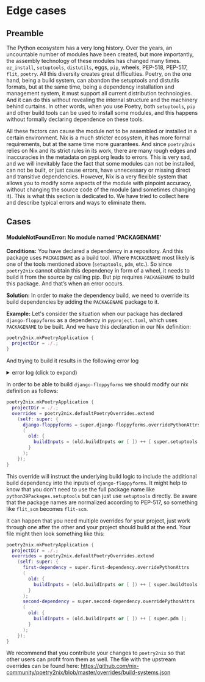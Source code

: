 # Edge cases

## Preamble

The Python ecosystem has a very long history.
Over the years, an uncountable number of modules have been created, but more importantly, the assembly technology of these modules has changed many times.
`ez_install`, `setuptools`, `distutils`, eggs, `pip`, wheels, PEP-518, PEP-517, `flit`, `poetry`.
All this diversity creates great difficulties.
Poetry, on the one hand, being a build system, can abandon the setuptools and distutils formats, but at the same time, being a dependency installation and management system, it must support all current distribution technologies.
And it can do this without revealing the internal structure and the machinery behind curtains.
In other words, when you use Poetry, both `setuptools`, `pip` and other build tools can be used to install some modules, and this happens without formally declaring dependence on these tools.

All these factors can cause the module not to be assembled or installed in a certain environment.
Nix is a much stricter ecosystem, it has more formal requirements, but at the same time more guarantees.
And since `poetry2nix` relies on Nix and its strict rules in its work, there are many rough edges and inaccuracies in the metadata on pypi.org leads to errors.
This is very sad, and we will inevitably face the fact that some modules can not be installed, can not be built, or just cause errors, have unnecessary or missing direct and transitive dependencies.
However, Nix is a very flexible system that allows you to modify some aspects of the module with pinpoint accuracy, without changing the source code of the module (and sometimes changing it).
This is what this section is dedicated to.
We have tried to collect here and describe typical errors and ways to eliminate them.

## Cases

#### ModuleNotFoundError: No module named 'PACKAGENAME'

**Conditions:** You have declared a dependency in a repository.
And this package uses `PACKAGENAME` as a build tool. Where `PACKAGENAME` most likely is one of the tools mentioned above (`setuptools`, `pdm`, etc.).
So since `poetry2nix` cannot obtain this dependency in form of a wheel, it needs to build it from the source by calling pip.
But pip requires `PACKAGENAME` to build this package. And that’s when an error occurs.

**Solution:** In order to make the dependency build, we need to override its build dependencies by adding the `PACKAGENAME` package to it.

**Example:** Let's consider the situation when our package has declared `django-floppyforms` as a dependency in `pyproject.toml`, which uses `PACKAGENAME` to be built.
And we have this declaration in our Nix definition:

``` nix
poetry2nix.mkPoetryApplication {
  projectDir = ./.;
}
```

And trying to build it results in the following error log
<details>
  <summary>error log (click to expand)</summary>

```
Sourcing python-remove-tests-dir-hook
Sourcing python-catch-conflicts-hook.sh
Sourcing python-remove-bin-bytecode-hook.sh
Sourcing pip-install-hook
Using pipInstallPhase
Sourcing python-imports-check-hook.sh
Using pythonImportsCheckPhase
Sourcing python-namespaces-hook
Sourcing pip-build-hook
Using pipBuildPhase
Using pipShellHook
@nix { "action": "setPhase", "phase": "unpackPhase" }
unpacking sources
unpacking source archive /nix/store/w1gk95sf5lknw0mxav5gsvcijcwfqkwh-django-floppyforms-1.9.0.tar.gz
source root is django-floppyforms-1.9.0
setting SOURCE_DATE_EPOCH to timestamp 1589942379 of file django-floppyforms-1.9.0/setup.cfg
@nix { "action": "setPhase", "phase": "patchPhase" }
patching sources
@nix { "action": "setPhase", "phase": "configurePhase" }
configuring
no configure script, doing nothing
@nix { "action": "setPhase", "phase": "buildPhase" }
building
Executing pipBuildPhase
Creating a wheel...
WARNING: The directory '/homeless-shelter/.cache/pip' or its parent directory is not owned or is not writable by the current user. The cache has been disabled. Check the permissions and owner of that directory. If executing pip with sudo, you should use sudo's -H flag.
Processing /build/django-floppyforms-1.9.0
  Running command Preparing metadata (pyproject.toml)
  Preparing metadata (pyproject.toml) ... done
ERROR: Exception:
Traceback (most recent call last):
  File "/nix/store/85xz0a1v6kk26c8a78pckbylhkdmlb6g-python3.10-pip-22.2.2/lib/python3.10/site-packages/pip/_internal/cli/base_command.py", line 167, in exc_logging_wrapper
    status = run_func(*args)
  File "/nix/store/85xz0a1v6kk26c8a78pckbylhkdmlb6g-python3.10-pip-22.2.2/lib/python3.10/site-packages/pip/_internal/cli/req_command.py", line 247, in wrapper
    return func(self, options, args)
  File "/nix/store/85xz0a1v6kk26c8a78pckbylhkdmlb6g-python3.10-pip-22.2.2/lib/python3.10/site-packages/pip/_internal/commands/wheel.py", line 145, in run
    requirement_set = resolver.resolve(reqs, check_supported_wheels=True)
  File "/nix/store/85xz0a1v6kk26c8a78pckbylhkdmlb6g-python3.10-pip-22.2.2/lib/python3.10/site-packages/pip/_internal/resolution/resolvelib/resolver.py", line 73, in resolve
    collected = self.factory.collect_root_requirements(root_reqs)
  File "/nix/store/85xz0a1v6kk26c8a78pckbylhkdmlb6g-python3.10-pip-22.2.2/lib/python3.10/site-packages/pip/_internal/resolution/resolvelib/factory.py", line 491, in collect_root_requirements
    req = self._make_requirement_from_install_req(
  File "/nix/store/85xz0a1v6kk26c8a78pckbylhkdmlb6g-python3.10-pip-22.2.2/lib/python3.10/site-packages/pip/_internal/resolution/resolvelib/factory.py", line 453, in _make_requirement_from_install_req
    cand = self._make_candidate_from_link(
  File "/nix/store/85xz0a1v6kk26c8a78pckbylhkdmlb6g-python3.10-pip-22.2.2/lib/python3.10/site-packages/pip/_internal/resolution/resolvelib/factory.py", line 206, in _make_candidate_from_link
    self._link_candidate_cache[link] = LinkCandidate(
  File "/nix/store/85xz0a1v6kk26c8a78pckbylhkdmlb6g-python3.10-pip-22.2.2/lib/python3.10/site-packages/pip/_internal/resolution/resolvelib/candidates.py", line 297, in __init__
    super().__init__(
  File "/nix/store/85xz0a1v6kk26c8a78pckbylhkdmlb6g-python3.10-pip-22.2.2/lib/python3.10/site-packages/pip/_internal/resolution/resolvelib/candidates.py", line 162, in __init__
    self.dist = self._prepare()
  File "/nix/store/85xz0a1v6kk26c8a78pckbylhkdmlb6g-python3.10-pip-22.2.2/lib/python3.10/site-packages/pip/_internal/resolution/resolvelib/candidates.py", line 231, in _prepare
    dist = self._prepare_distribution()
  File "/nix/store/85xz0a1v6kk26c8a78pckbylhkdmlb6g-python3.10-pip-22.2.2/lib/python3.10/site-packages/pip/_internal/resolution/resolvelib/candidates.py", line 308, in _prepare_distribution
    return preparer.prepare_linked_requirement(self._ireq, parallel_builds=True)
  File "/nix/store/85xz0a1v6kk26c8a78pckbylhkdmlb6g-python3.10-pip-22.2.2/lib/python3.10/site-packages/pip/_internal/operations/prepare.py", line 438, in prepare_linked_requirement
    return self._prepare_linked_requirement(req, parallel_builds)
  File "/nix/store/85xz0a1v6kk26c8a78pckbylhkdmlb6g-python3.10-pip-22.2.2/lib/python3.10/site-packages/pip/_internal/operations/prepare.py", line 524, in _prepare_linked_requirement
    dist = _get_prepared_distribution(
  File "/nix/store/85xz0a1v6kk26c8a78pckbylhkdmlb6g-python3.10-pip-22.2.2/lib/python3.10/site-packages/pip/_internal/operations/prepare.py", line 68, in _get_prepared_distribution
    abstract_dist.prepare_distribution_metadata(
  File "/nix/store/85xz0a1v6kk26c8a78pckbylhkdmlb6g-python3.10-pip-22.2.2/lib/python3.10/site-packages/pip/_internal/distributions/sdist.py", line 61, in prepare_distribution_metadata
    self.req.prepare_metadata()
  File "/nix/store/85xz0a1v6kk26c8a78pckbylhkdmlb6g-python3.10-pip-22.2.2/lib/python3.10/site-packages/pip/_internal/req/req_install.py", line 533, in prepare_metadata
    self.metadata_directory = generate_metadata(
  File "/nix/store/85xz0a1v6kk26c8a78pckbylhkdmlb6g-python3.10-pip-22.2.2/lib/python3.10/site-packages/pip/_internal/operations/build/metadata.py", line 35, in generate_metadata
    distinfo_dir = backend.prepare_metadata_for_build_wheel(metadata_dir)
  File "/nix/store/85xz0a1v6kk26c8a78pckbylhkdmlb6g-python3.10-pip-22.2.2/lib/python3.10/site-packages/pip/_internal/utils/misc.py", line 706, in prepare_metadata_for_build_wheel
    return super().prepare_metadata_for_build_wheel(
  File "/nix/store/85xz0a1v6kk26c8a78pckbylhkdmlb6g-python3.10-pip-22.2.2/lib/python3.10/site-packages/pip/_vendor/pep517/wrappers.py", line 188, in prepare_metadata_for_build_wheel
    return self._call_hook('prepare_metadata_for_build_wheel', {
  File "/nix/store/85xz0a1v6kk26c8a78pckbylhkdmlb6g-python3.10-pip-22.2.2/lib/python3.10/site-packages/pip/_vendor/pep517/wrappers.py", line 332, in _call_hook
    raise BackendUnavailable(data.get('traceback', ''))
pip._vendor.pep517.wrappers.BackendUnavailable: Traceback (most recent call last):
  File "/nix/store/85xz0a1v6kk26c8a78pckbylhkdmlb6g-python3.10-pip-22.2.2/lib/python3.10/site-packages/pip/_vendor/pep517/in_process/_in_process.py", line 89, in _build_backend
    obj = import_module(mod_path)
  File "/nix/store/qc8rlhdcdxaf6dwbvv0v4k50w937fyzj-python3-3.10.8/lib/python3.10/importlib/__init__.py", line 126, in import_module
    return _bootstrap._gcd_import(name[level:], package, level)
  File "<frozen importlib._bootstrap>", line 1050, in _gcd_import
  File "<frozen importlib._bootstrap>", line 1027, in _find_and_load
  File "<frozen importlib._bootstrap>", line 992, in _find_and_load_unlocked
  File "<frozen importlib._bootstrap>", line 241, in _call_with_frames_removed
  File "<frozen importlib._bootstrap>", line 1050, in _gcd_import
  File "<frozen importlib._bootstrap>", line 1027, in _find_and_load
  File "<frozen importlib._bootstrap>", line 1004, in _find_and_load_unlocked
ModuleNotFoundError: No module named 'setuptools'

error (ignored): error: cannot unlink '/tmp/nix-build-python3.10-django-4.1.3.drv-1/Django-4.1.3': Directory not empty
error: 1 dependencies of derivation '/nix/store/hz4b87s99s1lwiz2m0vwilhlh6rlfj64-python3-3.10.8-env.drv' failed to build
error: 1 dependencies of derivation '/nix/store/60gaxbdf11lhaj9xg50cf0rr6x5v8v1z-nix-shell-env.drv' failed to build
```

As you can see on the fourth last line it's missing `setuptools` which in this case is our missing `PACKAGENAME`.

</details>

In order to be able to build `django-floppyforms` we should modify our nix definition as follows:

``` nix
poetry2nix.mkPoetryApplication {
  projectDir = ./.;
  overrides = poetry2nix.defaultPoetryOverrides.extend
    (self: super: {
      django-floppyforms = super.django-floppyforms.overridePythonAttrs
      (
        old: {
          buildInputs = (old.buildInputs or [ ]) ++ [ super.setuptools ];
        }
      );
    });
}
```

This override will instruct the underlying build logic to include the additional build dependency into the inputs of `django-floppyforms`.
It might help to know that you don't need to use the full package name like `python39Packages.setuptools` but can just use `setuptools` directly.
Be aware that the package names are normalized according to PEP-517, so something like `flit_scm` becomes `flit-scm`.

It can happen that you need multiple overrides for your project, just work through one after the other and your project should build at the end.
Your file might then look something like this:

``` nix
poetry2nix.mkPoetryApplication {
  projectDir = ./.;
  overrides = poetry2nix.defaultPoetryOverrides.extend
    (self: super: {
      first-dependency = super.first-dependency.overridePythonAttrs
      (
        old: {
          buildInputs = (old.buildInputs or [ ]) ++ [ super.buildtools ];
        }
      );
      second-dependency = super.second-dependency.overridePythonAttrs
      (
        old: {
          buildInputs = (old.buildInputs or [ ]) ++ [ super.pdm ];
        }
      );
    });
}
```

We recommend that you contribute your changes to `poetry2nix` so that other users can profit from them as well.
The file with the upstream overrides can be found here: https://github.com/nix-community/poetry2nix/blob/master/overrides/build-systems.json
